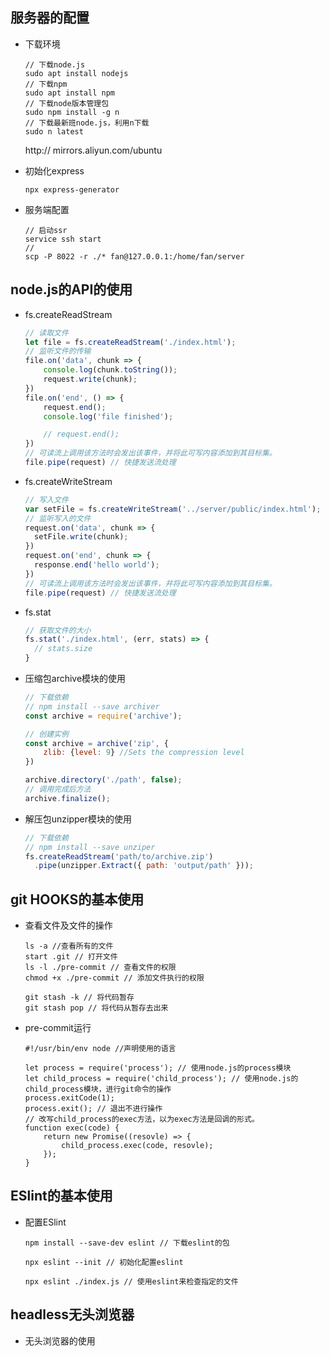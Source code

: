 ## 服务器的配置

- 下载环境

  ~~~
  // 下载node.js
  sudo apt install nodejs
  // 下载npm
  sudo apt install npm
  // 下载node版本管理包
  sudo npm install -g n
  // 下载最新班node.js，利用n下载
  sudo n latest
  ~~~
  http:// mirrors.aliyun.com/ubuntu

  

- 初始化express

  ~~~
  npx express-generator
  ~~~

  

- 服务端配置

  ~~~
  // 启动ssr
  service ssh start
  //
  scp -P 8022 -r ./* fan@127.0.0.1:/home/fan/server
  ~~~

  

## node.js的API的使用

- fs.createReadStream

  ~~~javascript
  // 读取文件
  let file = fs.createReadStream('./index.html');
  // 监听文件的传输
  file.on('data', chunk => {
      console.log(chunk.toString());
      request.write(chunk);
  })
  file.on('end', () => {
      request.end();
      console.log('file finished');
  
      // request.end();
  })
  // 可读流上调用该方法时会发出该事件，并将此可写内容添加到其目标集。
  file.pipe(request) // 快捷发送流处理
  ~~~

- fs.createWriteStream

  ~~~javascript
  // 写入文件
  var setFile = fs.createWriteStream('../server/public/index.html');
  // 监听写入的文件
  request.on('data', chunk => {
  	setFile.write(chunk);
  })
  request.on('end', chunk => {
  	response.end('hello world');
  }) 
  // 可读流上调用该方法时会发出该事件，并将此可写内容添加到其目标集。
  file.pipe(request) // 快捷发送流处理
  ~~~

- fs.stat

  ~~~javascript
  // 获取文件的大小
  fs.stat('./index.html', (err, stats) => {
  	// stats.size
  }
  ~~~

  

- 压缩包archive模块的使用

  ~~~javascript
  // 下载依赖
  // npm install --save archiver
  const archive = require('archive');
  
  // 创建实例
  const archive = archive('zip', {
      zlib: {level: 9} //Sets the compression level
  })
  
  archive.directory('./path', false);
  // 调用完成后方法
  archive.finalize();
  ~~~

  

- 解压包unzipper模块的使用

  ~~~javascript
  // 下载依赖
  // npm install --save unziper
  fs.createReadStream('path/to/archive.zip')
    .pipe(unzipper.Extract({ path: 'output/path' }));
  ~~~

  

## git HOOKS的基本使用

- 查看文件及文件的操作

  ~~~
  ls -a //查看所有的文件
  start .git // 打开文件
  ls -l ./pre-commit // 查看文件的权限
  chmod +x ./pre-commit // 添加文件执行的权限
  
  git stash -k // 将代码暂存
  git stash pop // 将代码从暂存去出来
  ~~~

  

- pre-commit运行

  ~~~
  #!/usr/bin/env node //声明使用的语言
  
  let process = require('process'); // 使用node.js的process模块
  let child_process = require('child_process'); // 使用node.js的child_process模块，进行git命令的操作
  process.exitCode(1);
  process.exit(); // 退出不进行操作
  // 改写child_process的exec方法，以为exec方法是回调的形式。
  function exec(code) {
      return new Promise((resovle) => {
          child_process.exec(code, resovle);
      });
  }
  ~~~

  

## ESlint的基本使用

- 配置ESlint

  ~~~
  npm install --save-dev eslint // 下载eslint的包
  
  npx eslint --init // 初始化配置eslint
  
  npx eslint ./index.js // 使用eslint来检查指定的文件
  ~~~

## headless无头浏览器

- 无头浏览器的使用

  ~~~
 
  ~~~

  